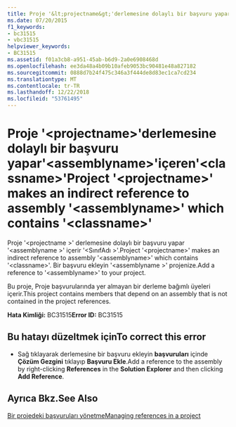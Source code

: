 ```yaml
---
title: Proje '&lt;projectname&gt;'derlemesine dolaylı bir başvuru yapar'&lt;assemblyname&gt;'içeren'&lt;classname&gt;'
ms.date: 07/20/2015
f1_keywords:
- bc31515
- vbc31515
helpviewer_keywords:
- BC31515
ms.assetid: f01a3cb8-a951-45ab-b6d9-2a0e6908468d
ms.openlocfilehash: ee3da48a4b09b10afeb9053bc90481e48a827182
ms.sourcegitcommit: 0888d7b24f475c346a3f444de8d83ec1ca7cd234
ms.translationtype: MT
ms.contentlocale: tr-TR
ms.lasthandoff: 12/22/2018
ms.locfileid: "53761495"
---
```

# <a name="project-ltprojectnamegt-makes-an-indirect-reference-to-assembly-ltassemblynamegt-which-contains-ltclassnamegt"></a><span data-ttu-id="52917-102">Proje '&lt;projectname&gt;'derlemesine dolaylı bir başvuru yapar'&lt;assemblyname&gt;'içeren'&lt;classname&gt;'</span><span class="sxs-lookup"><span data-stu-id="52917-102">Project '&lt;projectname&gt;' makes an indirect reference to assembly '&lt;assemblyname&gt;' which contains '&lt;classname&gt;'</span></span>
<span data-ttu-id="52917-103">Proje '\<projectname >' derlemesine dolaylı bir başvuru yapar '\<assemblyname >' içerir '\<SınıfAdı >'.</span><span class="sxs-lookup"><span data-stu-id="52917-103">Project '\<projectname>' makes an indirect reference to assembly '\<assemblyname>' which contains '\<classname>'.</span></span> <span data-ttu-id="52917-104">Bir başvuru ekleyin '\<assemblyname >' projenize.</span><span class="sxs-lookup"><span data-stu-id="52917-104">Add a reference to '\<assemblyname>' to your project.</span></span>  
  
 <span data-ttu-id="52917-105">Bu proje, Proje başvurularında yer almayan bir derleme bağımlı üyeleri içerir.</span><span class="sxs-lookup"><span data-stu-id="52917-105">This project contains members that depend on an assembly that is not contained in the project references.</span></span>  
  
 <span data-ttu-id="52917-106">**Hata Kimliği:** BC31515</span><span class="sxs-lookup"><span data-stu-id="52917-106">**Error ID:** BC31515</span></span>  
  
## <a name="to-correct-this-error"></a><span data-ttu-id="52917-107">Bu hatayı düzeltmek için</span><span class="sxs-lookup"><span data-stu-id="52917-107">To correct this error</span></span>  
  
-   <span data-ttu-id="52917-108">Sağ tıklayarak derlemesine bir başvuru ekleyin **başvuruları** içinde **Çözüm Gezgini** tıklayıp **Başvuru Ekle**.</span><span class="sxs-lookup"><span data-stu-id="52917-108">Add a reference to the assembly by right-clicking **References** in the **Solution Explorer** and then clicking **Add Reference**.</span></span>  
  
## <a name="see-also"></a><span data-ttu-id="52917-109">Ayrıca Bkz.</span><span class="sxs-lookup"><span data-stu-id="52917-109">See Also</span></span>  
 [<span data-ttu-id="52917-110">Bir projedeki başvuruları yönetme</span><span class="sxs-lookup"><span data-stu-id="52917-110">Managing references in a project</span></span>](/visualstudio/ide/managing-references-in-a-project)  
 

